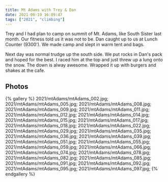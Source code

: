 ```yaml
---
title: Mt Adams with Trey & Dan
date: 2021-06-19 16:09:47
tags: ["2021", "climbing"]
---
```


Trey and I had plan to camp on summit of Mt. Adams, like South Sister last month. Our fitness told us it was not to be. Dan caught up to us at Lunch Counter (9300'). We made camp and slept in warm tent and bags. 

Next day was normal trudge up the south side. We put rocks in Dan's pack and hoped for the best. I raced him at the top and just threw up a lung onto the snow. The down is alway awesome. Wrapped it up with burgers and shakes at the cafe.


## Photos

{% gallery %}
2021/mtAdams/mtAdams_002.jpg;
2021/mtAdams/mtAdams_005.jpg;
2021/mtAdams/mtAdams_008.jpg;
2021/mtAdams/mtAdams_009.jpg;
2021/mtAdams/mtAdams_011.jpg;
2021/mtAdams/mtAdams_012.jpg;
2021/mtAdams/mtAdams_014.jpg;
2021/mtAdams/mtAdams_015.jpg;
2021/mtAdams/mtAdams_017.jpg;
2021/mtAdams/mtAdams_018.jpg;
2021/mtAdams/mtAdams_022.jpg;
2021/mtAdams/mtAdams_029.jpg;
2021/mtAdams/mtAdams_035.jpg;
2021/mtAdams/mtAdams_036.jpg;
2021/mtAdams/mtAdams_039.jpg;
2021/mtAdams/mtAdams_051.jpg;
2021/mtAdams/mtAdams_055.jpg;
2021/mtAdams/mtAdams_059.jpg;
2021/mtAdams/mtAdams_066.jpg;
2021/mtAdams/mtAdams_074.jpg;
2021/mtAdams/mtAdams_078.jpg;
2021/mtAdams/mtAdams_082.jpg;
2021/mtAdams/mtAdams_085.jpg;
2021/mtAdams/mtAdams_091.jpg;
2021/mtAdams/mtAdams_092.jpg;
2021/mtAdams/mtAdams_095.jpg;
2021/mtAdams/mtAdams_097.jpg;
{% endgallery %}
